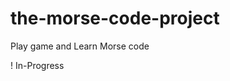 # the-morse-code-project

Play game and Learn Morse code 

! In-Progress

<!--Visit to see the Page at <https://ashuvssut.github.io/the-morse-code-project/>
-->
